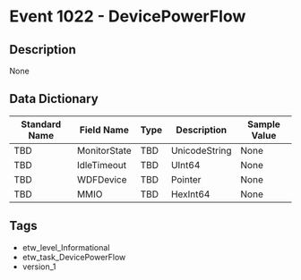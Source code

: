 # Event 1022 - DevicePowerFlow

## Description
None

## Data Dictionary
|Standard Name|Field Name|Type|Description|Sample Value|
|---|---|---|---|---|
|TBD|MonitorState|TBD|UnicodeString|None|None|
|TBD|IdleTimeout|TBD|UInt64|None|None|
|TBD|WDFDevice|TBD|Pointer|None|None|
|TBD|MMIO|TBD|HexInt64|None|None|

## Tags
* etw_level_Informational
* etw_task_DevicePowerFlow
* version_1